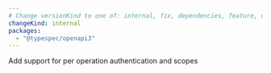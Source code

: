 ```yaml
---
# Change versionKind to one of: internal, fix, dependencies, feature, deprecation, breaking
changeKind: internal
packages:
  - "@typespec/openapi3"
---
```


Add support for per operation authentication and scopes
